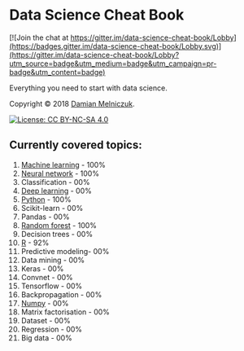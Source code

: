 # Data Science Cheat Book

[![Join the chat at https://gitter.im/data-science-cheat-book/Lobby](https://badges.gitter.im/data-science-cheat-book/Lobby.svg)](https://gitter.im/data-science-cheat-book/Lobby?utm_source=badge&utm_medium=badge&utm_campaign=pr-badge&utm_content=badge)

Everything you need to start with data science.

Copyright © 2018 [Damian Melniczuk](https://data.melniczuk.eu).

[![License: CC BY-NC-SA 4.0](https://img.shields.io/badge/License-CC%20BY--NC--SA%204.0-blue.svg)](LICENSE)

## Currently covered topics:
 1. [Machine learning](data/machine-learning.md) 	- 100%
 2. [Neural network](data/neural-network.md) 		- 100%
 3. Classification 	- 00%
 4. [Deep learning](data/deep-learning.md)	 	- 00%
 5. [Python](data/python.md)				- 100%
 6. Scikit-learn	- 00%
 7. Pandas		- 00%
 8. [Random forest](data/random-forest.md)		- 100%
 9. Decision trees	- 00%
 10. [R](data/r.md)					- 92%
 11. Predictive modeling- 00%
 12. Data mining	- 00%
 13. Keras		- 00%
 14. Convnet		- 00%
 15. Tensorflow		- 00%
 16. Backpropagation	- 00%
 17. [Numpy](data/numpy.r)				- 00%
 18. Matrix factorisation	- 00%
 19. Dataset			- 00%
 20. Regression			- 00%
 21. Big data			- 00%
